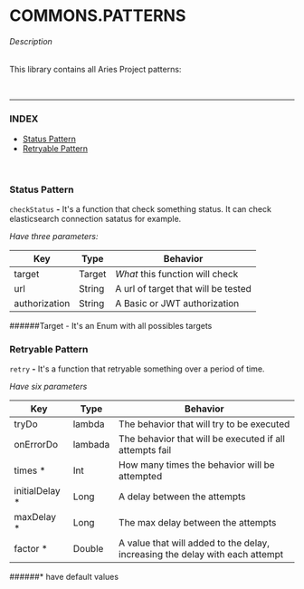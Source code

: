 # COMMONS.PATTERNS

###### Description
This library contains all Aries Project patterns:

<br>

---

### INDEX

- [Status Pattern](#Status-Pattern)
- [Retryable Pattern](#Retryable-Pattern)

<br>

### Status Pattern
`checkStatus` **-** It's a function that check something status. It can check elasticsearch connection satatus for example.

*Have three parameters:* 

|  Key           | Type         |  Behavior                               |
|----------------|--------------|-----------------------------------------|
|  target        | Target       | *What* this function will check         |
|  url           | String       | A url of target that will be tested     |
|  authorization | String       | A Basic or JWT authorization            |

######Target - It's an Enum with all possibles targets

### Retryable Pattern
`retry` **-** It's a function that retryable something over a period of time.

*Have six parameters*

|  Key             | Type         |  Behavior                                                                    |
|------------------|--------------|------------------------------------------------------------------------------|
|  tryDo           | lambda       | The behavior that will try to be executed                                    |
|  onErrorDo       | lambada      | The behavior that will be executed if all attempts fail                      |
|  times \*        |  Int         | How many times the behavior will be attempted                                |
|  initialDelay \* |  Long        | A delay between the attempts                                                 |
|  maxDelay \*     |  Long        | The max delay between the attempts                                           |
|  factor   \*     |  Double      | A value that will added to the delay, increasing the delay with each attempt |


######* have default values
